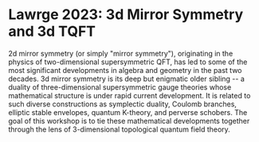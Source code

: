 # Lawrge 2023: 3d Mirror Symmetry and 3d TQFT

2d mirror symmetry (or simply "mirror symmetry"), originating in the physics of two-dimensional supersymmetric QFT, has led to some of the most significant developments in algebra and geometry in the past two decades. 3d mirror symmetry is its deep but enigmatic older sibling -- a duality of three-dimensional supersymmetric gauge theories whose mathematical structure is under rapid current development. It is related to such diverse constructions as symplectic duality, Coulomb branches, elliptic stable envelopes, quantum K-theory, and perverse schobers. The goal of this workshop is to tie these mathematical developments together through the lens of 3-dimensional topological quantum field theory.
